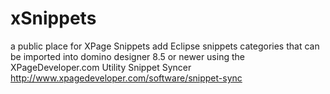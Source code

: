 xSnippets
=========

a public place for XPage Snippets add Eclipse snippets categories that can be imported into domino designer 8.5 or newer
using the XPageDeveloper.com Utility Snippet Syncer
http://www.xpagedeveloper.com/software/snippet-sync
